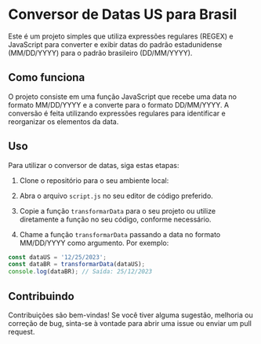 # Conversor de Datas US para Brasil

Este é um projeto simples que utiliza expressões regulares (REGEX) e JavaScript para converter e exibir datas do padrão estadunidense (MM/DD/YYYY) para o padrão brasileiro (DD/MM/YYYY).

## Como funciona

O projeto consiste em uma função JavaScript que recebe uma data no formato MM/DD/YYYY e a converte para o formato DD/MM/YYYY. A conversão é feita utilizando expressões regulares para identificar e reorganizar os elementos da data.

## Uso

Para utilizar o conversor de datas, siga estas etapas:

1. Clone o repositório para o seu ambiente local:

2. Abra o arquivo `script.js` no seu editor de código preferido.

3. Copie a função `transformarData` para o seu projeto ou utilize diretamente a função no seu código, conforme necessário.

4. Chame a função `transformarData` passando a data no formato MM/DD/YYYY como argumento. Por exemplo:

```javascript
const dataUS = '12/25/2023';
const dataBR = transformarData(dataUS);
console.log(dataBR); // Saída: 25/12/2023
```

## Contribuindo

Contribuições são bem-vindas! Se você tiver alguma sugestão, melhoria ou correção de bug, sinta-se à vontade para abrir uma issue ou enviar um pull request.